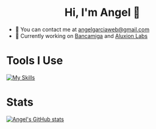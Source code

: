 <h1 align="center"> Hi, I'm Angel 👋</h1>

- 📧 You can contact me at angelgarciaweb@gmail.com
- 💼 Currently working on [Bancamiga](https://www.bancamiga.com/) and [Aluxion Labs](https://aluxion.com/)


# Tools I Use
[![My Skills](https://skillicons.dev/icons?i=html,css,bootstrap,tailwind,js,react,laravel,php,vite,postgres,mysql,wordpress)](https://skillicons.dev)


# Stats
[![Angel's GitHub stats](https://github-readme-stats.vercel.app/api?username=jvngarcia)](https://github.com/jvngarcia/github-readme-stats)
